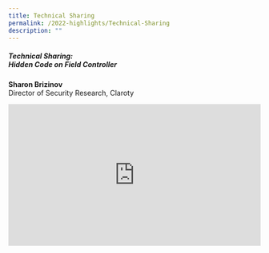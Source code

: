 ```yaml
---
title: Technical Sharing
permalink: /2022-highlights/Technical-Sharing
description: ""
---
```


##### **Technical Sharing:<br>Hidden Code on Field Controller**

<b>Sharon Brizinov</b><br>Director of Security Research, Claroty<br>

<div class="video-container">
<iframe width="853" height="315" src="https://www.youtube.com/embed/_NL5YnLv9Z4" frameborder="0" allow="accelerometer; autoplay; encrypted-media; gyroscope; picture-in-picture" allowfullscreen></iframe></div>








<style type="text/css"> 
	    .video-container {
      position: relative;
      padding-bottom: 56.25%; /* 16:9 */
      height: 0;
    }
    .video-container iframe {
      position: absolute;
      top: 0;
      left: 0;
      width: 100%;
      height: 100%;
    }
	</style>